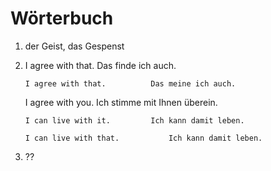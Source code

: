 # Wörterbuch

1. der Geist, das Gespenst
2. 	I agree with that.		 	Das finde ich auch.

 	 	I agree with that.		 	Das meine ich auch.

 	  I agree with you.		 	Ich stimme mit Ihnen überein.
 	  
 	 	I can live with it.		 	Ich kann damit leben.
 	 	
 	 	I can live with that.		 	Ich kann damit leben.
 	 	
3. ??
